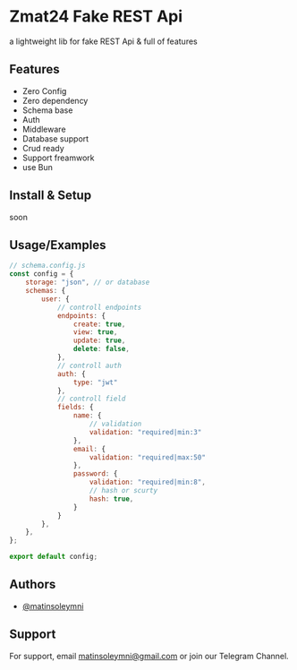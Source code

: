 
# Zmat24 Fake REST Api

a lightweight lib for fake REST Api & full of features

## Features

- Zero Config
- Zero dependency
- Schema base
- Auth
- Middleware
- Database support
- Crud ready
- Support freamwork 
- use Bun


## Install & Setup
soon
<!-- Install from NPM

```bash
  npm i
```

Go to the project directory

```bash
  cd my-project
```

Install dependencies

```bash
  npm install
```

Start the server

```bash
  npm run start
``` -->


## Usage/Examples

```javascript
// schema.config.js
const config = {
    storage: "json", // or database
    schemas: {
        user: {
            // controll endpoints
            endpoints: {
                create: true,
                view: true,
                update: true,
                delete: false,
            },
            // controll auth
            auth: {
                type: "jwt"
            },
            // controll field
            fields: {
                name: {
                    // validation
                    validation: "required|min:3"
                },
                email: {
                    validation: "required|max:50"
                },
                password: {
                    validation: "required|min:8",
                    // hash or scurty
                    hash: true,
                }
            }
        },
    },
};

export default config;
```


## Authors

- [@matinsoleymni](https://www.github.com/matinsoleymni)


## Support

For support, email matinsoleymni@gmail.com or join our Telegram Channel.

